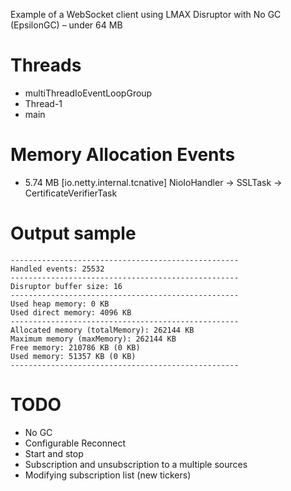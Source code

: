 Example of a WebSocket client using LMAX Disruptor with No GC (EpsilonGC) – under 64 MB

# Threads
- multiThreadIoEventLoopGroup
- Thread-1
- main

# Memory Allocation Events
- 5.74 MB [io.netty.internal.tcnative] NioIoHandler -> SSLTask -> CertificateVerifierTask

# Output sample
```
---------------------------------------------------
Handled events: 25532
---------------------------------------------------
Disruptor buffer size: 16
---------------------------------------------------
Used heap memory: 0 KB
Used direct memory: 4096 KB
---------------------------------------------------
Allocated memory (totalMemory): 262144 KB
Maximum memory (maxMemory): 262144 KB
Free memory: 210786 KB (0 KB)
Used memory: 51357 KB (0 KB)
---------------------------------------------------
```

# TODO
- No GC
- Configurable Reconnect
- Start and stop
- Subscription and unsubscription to a multiple sources
- Modifying subscription list (new tickers)

